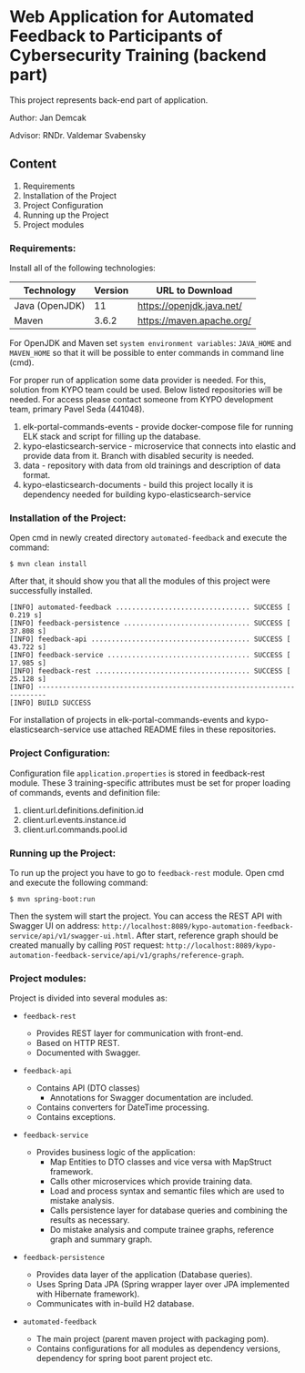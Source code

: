 # Web Application for Automated Feedback to Participants of Cybersecurity Training (backend part)

This project represents back-end part of application.

Author: Jan Demcak

Advisor: RNDr. Valdemar Svabensky

## Content
1. Requirements
2. Installation of the Project
3. Project Configuration
4. Running up the Project
5. Project modules

### Requirements:
Install all of the following technologies:

Technology     | Version      | URL to Download
-------------- | ------------ | ------------
Java (OpenJDK) | 11           | https://openjdk.java.net/
Maven          | 3.6.2        | https://maven.apache.org/

For OpenJDK and Maven set `system environment variables`: `JAVA_HOME` and `MAVEN_HOME` so that it will be possible to enter commands in command line (cmd).

For proper run of application some data provider is needed. For this, solution from KYPO team could be used.
Below listed repositories will be needed. For access please contact someone from KYPO development team, primary Pavel Seda (441048).

1. elk-portal-commands-events - provide docker-compose file for running ELK stack and script for filling up the database.
2. kypo-elasticsearch-service - microservice that connects into elastic and provide data from it. Branch with disabled security is needed.
3. data - repository with data from old trainings and description of data format.
4. kypo-elasticsearch-documents - build this project locally it is dependency needed for building kypo-elasticsearch-service

### Installation of the Project:
Open cmd in newly created directory `automated-feedback` and execute the command:
```
$ mvn clean install
```

After that, it should show you that all the modules of this project were successfully installed.
```
[INFO] automated-feedback ................................. SUCCESS [  0.219 s]
[INFO] feedback-persistence ............................... SUCCESS [ 37.808 s]
[INFO] feedback-api ....................................... SUCCESS [ 43.722 s]
[INFO] feedback-service ................................... SUCCESS [ 17.985 s]
[INFO] feedback-rest ...................................... SUCCESS [ 25.128 s]
[INFO] ------------------------------------------------------------------------
[INFO] BUILD SUCCESS
```

For installation of projects in elk-portal-commands-events and kypo-elasticsearch-service use attached README files in these repositories.

### Project Configuration:
Configuration file `application.properties` is stored in feedback-rest module. 
These 3 training-specific attributes must be set for proper loading of commands, events and definition file:
1. client.url.definitions.definition.id
2. client.url.events.instance.id
3. client.url.commands.pool.id

### Running up the Project:
To run up the project you have to go to `feedback-rest` module. Open cmd and execute the following command:
```
$ mvn spring-boot:run
```
Then the system will start the project. You can access the REST API with Swagger UI on address: `http://localhost:8089/kypo-automation-feedback-service/api/v1/swagger-ui.html`.
After start, reference graph should be created manually by calling `POST` request: `http://localhost:8089/kypo-automation-feedback-service/api/v1/graphs/reference-graph`.
### Project modules:
Project is divided into several modules as:
* `feedback-rest`
  * Provides REST layer for communication with front-end.
  * Based on HTTP REST.
  * Documented with Swagger.
* `feedback-api`
  * Contains API (DTO classes)
    * Annotations for Swagger documentation are included.
  * Contains converters for DateTime processing.
  * Contains exceptions.
* `feedback-service`
    * Provides business logic of the application:
      * Map Entities to DTO classes and vice versa with MapStruct framework.
      * Calls other microservices which provide training data.
      * Load and process syntax and semantic files which are used to mistake analysis.
      * Calls persistence layer for database queries and combining the results as necessary.
      * Do mistake analysis and compute trainee graphs, reference graph and summary graph.
* `feedback-persistence`
  * Provides data layer of the application (Database queries).
  * Uses Spring Data JPA (Spring wrapper layer over JPA implemented with Hibernate framework).
  * Communicates with in-build H2 database.

* `automated-feedback`
  * The main project (parent maven project with packaging pom).
  * Contains configurations for all modules as dependency versions, dependency for spring boot parent project etc.
